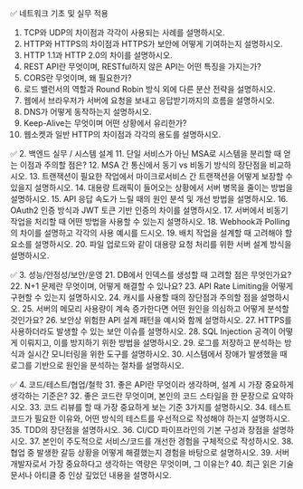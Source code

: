 ✅ 네트워크 기초 및 실무 적용
1. TCP와 UDP의 차이점과 각각이 사용되는 사례를 설명하시오.
2. HTTP와 HTTPS의 차이점과 HTTPS가 보안에 어떻게 기여하는지 설명하시오.
3. HTTP 1.1과 HTTP 2.0의 차이를 설명하시오.
4. REST API란 무엇이며, RESTful하지 않은 API는 어떤 특징을 가지는가?
5. CORS란 무엇이며, 왜 필요한가?
6. 로드 밸런서의 역할과 Round Robin 방식 외에 다른 분산 전략을 설명하시오.
7. 웹에서 브라우저가 서버에 요청을 보내고 응답받기까지의 흐름을 설명하시오.
8. DNS가 어떻게 동작하는지 설명하시오.
9. Keep-Alive는 무엇이며 어떤 상황에서 유리한가?
10. 웹소켓과 일반 HTTP의 차이점과 각각의 용도를 설명하시오.

✅ 2. 백엔드 실무 / 시스템 설계
11. 단일 서비스가 아닌 MSA로 시스템을 분리할 때 얻는 이점과 주의할 점은?
12. MSA 간 통신에서 동기 vs 비동기 방식의 장단점을 비교하시오.
13. 트랜잭션이 필요한 작업에서 마이크로서비스 간 트랜잭션을 어떻게 보장할 수 있을지 설명하시오.
14. 대용량 트래픽이 들어오는 상황에서 서버 병목을 줄이는 방법을 설명하시오.
15. API 응답 속도가 느릴 때의 원인 분석 및 개선 방법을 설명하시오.
16. OAuth2 인증 방식과 JWT 토큰 기반 인증의 차이를 설명하시오.
17. 서버에서 비동기 작업을 처리할 때 어떤 방법을 사용할 수 있는지 설명하시오.
18. Webhook과 Polling의 차이를 설명하고 각각의 사용 예시를 드시오.
19. 배치 작업을 설계할 때 고려해야 할 요소를 설명하시오.
20. 파일 업로드와 같이 대용량 요청 처리를 위한 서버 설계 방식을 설명하시오.

✅ 3. 성능/안정성/보안/운영
21. DB에서 인덱스를 생성할 때 고려할 점은 무엇인가요?
22. N+1 문제란 무엇이며, 어떻게 해결할 수 있나요?
23. API Rate Limiting을 어떻게 구현할 수 있는지 설명하시오.
24. 캐시를 사용할 때의 장단점과 주의할 점을 설명하시오.
25. 서버의 메모리 사용량이 계속 증가한다면 어떤 원인을 의심하고 어떻게 분석할 것인가요?
26. 보안상 위험한 API 설계 패턴을 예시와 함께 설명하시오.
27. HTTPS를 사용하더라도 발생할 수 있는 보안 이슈를 설명하시오.
28. SQL Injection 공격이 어떻게 이뤄지고, 이를 방지하기 위한 방법을 설명하시오.
29. 로그를 저장하고 분석하는 방식과 실시간 모니터링을 위한 도구를 설명하시오.
30. 시스템에서 장애가 발생했을 때 로그를 기반으로 원인을 분석하는 절차를 설명하시오.

✅ 4. 코드/테스트/협업/철학
31. 좋은 API란 무엇이라 생각하며, 설계 시 가장 중요하게 생각하는 기준은?
32. 좋은 코드란 무엇이며, 본인의 코드 스타일을 한 문장으로 요약하시오.
33. 코드 리뷰를 할 때 가장 중요하게 보는 기준 3가지를 설명하시오.
34. 테스트 코드가 필요한 이유와, 어떤 방식의 테스트를 우선적으로 작성해야 하는지 설명하시오.
35. TDD의 장단점을 설명하시오.
36. CI/CD 파이프라인의 기본 구성과 장점을 설명하시오.
37. 본인이 주도적으로 서비스/코드를 개선한 경험을 구체적으로 작성하시오.
38. 협업 중 발생한 갈등 상황을 어떻게 해결했는지 경험을 바탕으로 설명하시오.
39. 서버 개발자로서 가장 중요하다고 생각하는 역량은 무엇이며, 그 이유는?
40. 최근 읽은 기술 문서나 아티클 중 인상 깊었던 내용을 설명하시오.